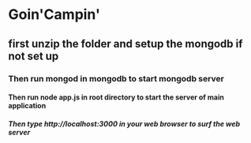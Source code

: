 # Goin'Campin'
## first unzip the folder and setup the mongodb if not set up
### Then run mongod in mongodb to start mongodb server
#### Then run node app.js in root directory to start the server of main application
##### Then type http://localhost:3000 in your web browser to surf the web server
